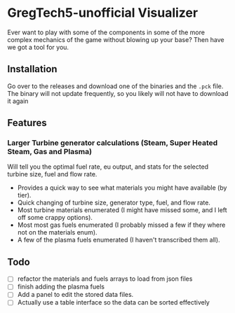 # GregTech5-unofficial Visualizer

Ever want to play with some of the components in some of the more complex mechanics of the game without blowing up your base? Then have we got a tool for you.

## Installation
Go over to the releases and download one of the binaries and the `.pck` file. The binary will not update frequently, so you likely will not have to download it again

## Features

### Larger Turbine generator calculations (Steam, Super Heated Steam, Gas and Plasma)
Will tell you the optimal fuel rate, eu output, and stats for the selected turbine size, fuel and flow rate.

* Provides a quick way to see what materials you might have available (by tier).
* Quick changing of turbine size, generator type, fuel, and flow rate.
* Most turbine materials enumerated (I might have missed some, and I left off some crappy options).
* Most most gas fuels enumerated (I probably missed a few if they where not on the materials enum).
* A few of the plasma fuels enumerated (I haven't transcribed them all).

## Todo

* [ ] refactor the materials and fuels arrays to load from json files
* [ ] finish adding the plasma fuels
* [ ] Add a panel to edit the stored data files.
* [ ] Actually use a table interface so the data can be sorted effectively
